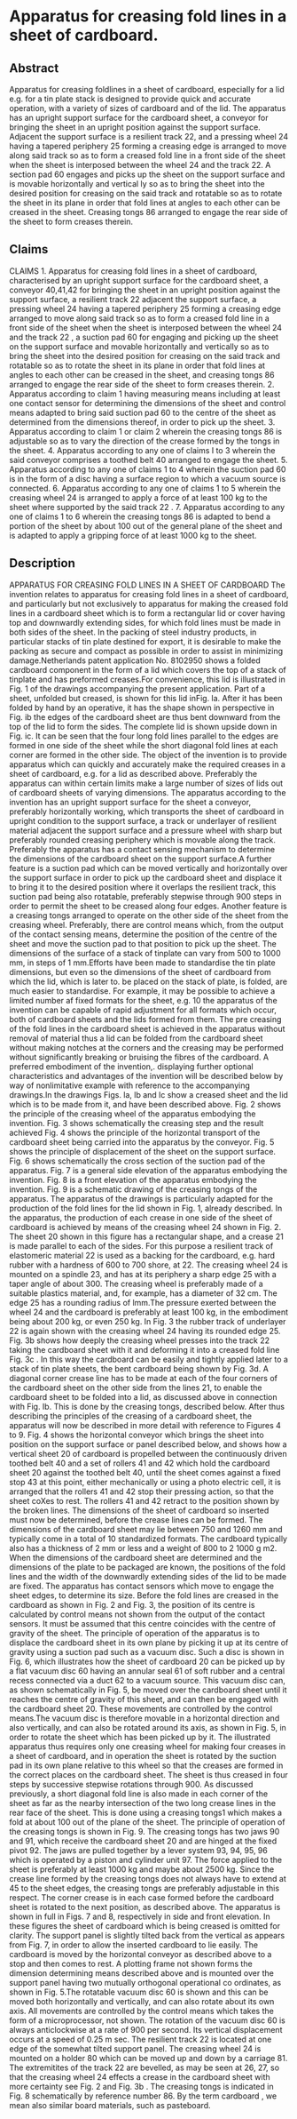 # Apparatus for creasing fold lines in a sheet of cardboard.

## Abstract
Apparatus for creasing foldlines in a sheet of cardboard, especially for a lid e.g. for a tin plate stack is designed to provide quick and accurate operation, with a variety of sizes of cardboard and of the lid. The apparatus has an upright support surface for the cardboard sheet, a conveyor for bringing the sheet in an upright position against the support surface. Adjacent the support surface is a resilient track 22, and a pressing wheel 24 having a tapered periphery 25 forming a creasing edge is arranged to move along said track so as to form a creased fold line in a front side of the sheet when the sheet is interposed between the wheel 24 and the track 22. A section pad 60 engages and picks up the sheet on the support surface and is movable horizontally and vertical ly so as to bring the sheet into the desired position for creasing on the said track and rotatable so as to rotate the sheet in its plane in order that fold lines at angles to each other can be creased in the sheet. Creasing tongs 86 arranged to engage the rear side of the sheet to form creases therein.

## Claims
CLAIMS 1. Apparatus for creasing fold lines in a sheet of cardboard, characterised by an upright support surface for the cardboard sheet, a conveyor 40,41,42 for bringing the sheet in an upright position against the support surface, a resilient track 22 adjacent the support surface, a pressing wheel 24 having a tapered periphery 25 forming a creasing edge arranged to move along said track so as to form a creased fold line in a front side of the sheet when the sheet is interposed between the wheel 24 and the track 22 , a suction pad 60 for engaging and picking up the sheet on the support surface and movable horizontally and vertically so as to bring the sheet into the desired position for creasing on the said track and rotatable so as to rotate the sheet in its plane in order that fold lines at angles to each other can be creased in the sheet, and creasing tongs 86 arranged to engage the rear side of the sheet to form creases therein. 2. Apparatus according to claim 1 having measuring means including at least one contact sensor for determining the dimensions of the sheet and control means adapted to bring said suction pad 60 to the centre of the sheet as determined from the dimensions thereof, in order to pick up the sheet. 3. Apparatus according to claim 1 or claim 2 wherein the creasing tongs 86 is adjustable so as to vary the direction of the crease formed by the tongs in the sheet. 4. Apparatus according to any one of claims I to 3 wherein the said conveyor comprises a toothed belt 40 arranged to engage the sheet. 5. Apparatus according to any one of claims 1 to 4 wherein the suction pad 60 is in the form of a disc having a surface region to which a vacuum source is connected. 6. Apparatus according to any one of claims 1 to 5 wherein the creasing wheel 24 is arranged to apply a force of at least 100 kg to the sheet where supported by the said track 22 . 7. Apparatus according to any one of claims 1 to 6 wherein the creasing tongs 86 is adapted to bend a portion of the sheet by about 100 out of the general plane of the sheet and is adapted to apply a gripping force of at least 1000 kg to the sheet.

## Description
APPARATUS FOR CREASING FOLD LINES IN A SHEET OF CARDBOARD The invention relates to apparatus for creasing fold lines in a sheet of cardboard, and particularly but not exclusively to apparatus for making the creased fold lines in a cardboard sheet which is to form a rectangular lid or cover having top and downwardly extending sides, for which fold lines must be made in both sides of the sheet. In the packing of steel industry products, in particular stacks of tin plate destined for export, it is desirable to make the packing as secure and compact as possible in order to assist in minimizing damage.Netherlands patent application No. 8102950 shows a folded cardboard component in the form of a lid which covers the top of a stack of tinplate and has preformed creases.For convenience, this lid is illustrated in Fig. 1 of the drawings accompanying the present application. Part of a sheet, unfolded but creased, is shown for this lid inFig. la. After it has been folded by hand by an operative, it has the shape shown in perspective in Fig. ib the edges of the cardboard sheet are thus bent downward from the top of the lid to form the sides. The complete lid is shown upside down in Fig. ic. It can be seen that the four long fold lines parallel to the edges are formed in one side of the sheet while the short diagonal fold lines at each corner are formed in the other side. The object of the invention is to provide apparatus which can quickly and accurately make the required creases in a sheet of cardboard, e.g. for a lid as described above. Preferably the apparatus can within certain limits make a large number of sizes of lids out of cardboard sheets of varying dimensions. The apparatus according to the invention has an upright support surface for the sheet a conveyor, preferably horizontally working, which transports the sheet of cardboard in upright condition to the support surface, a track or underlayer of resilient material adjacent the support surface and a pressure wheel with sharp but preferably rounded creasing periphery which is movable along the track. Preferably the apparatus has a contact sensing mechanism to determine the dimensions of the cardboard sheet on the support surface.A further feature is a suction pad which can be moved vertically and horizontally over the support surface in order to pick up the cardboard sheet and displace it to bring it to the desired position where it overlaps the resilient track, this suction pad being also rotatable, preferably stepwise through 900 steps in order to permit the sheet to be creased along four edges. Another feature is a creasing tongs arranged to operate on the other side of the sheet from the creasing wheel. Preferably, there are control means which, from the output of the contact sensing means, determine the position of the centre of the sheet and move the suction pad to that position to pick up the sheet. The dimensions of the surface of a stack of tinplate can vary from 500 to 1000 mm, in steps of 1 mm.Efforts have been made to standardise the tin plate dimensions, but even so the dimensions of the sheet of cardboard from which the lid, which is later to. be placed on the stack of plate, is folded, are much easier to standardise. For example, it may be possible to achieve a limited number af fixed formats for the sheet, e.g. 10 the apparatus of the invention can be capable of rapid adjustment for all formats which occur, both of cardboard sheets and the lids formed from them. The pre creasing of the fold lines in the cardboard sheet is achieved in the apparatus without removal of material thus a lid can be folded from the cardboard sheet without making notches at the corners and the creasing may be performed without significantly breaking or bruising the fibres of the cardboard. A preferred embodiment of the invention,. displaying further optional characteristics and advantages of the invention will be described below by way of nonlimitative example with reference to the accompanying drawings.In the drawings Figs. la, lb and lc show a creased sheet and the lid which is to be made from it, and have been described above. Fig. 2 shows the principle of the creasing wheel of the apparatus embodying the invention. Fig. 3 shows schematically the creasing step and the result achieved Fig. 4 shows the principle of the horizontal transport of the cardboard sheet being carried into the apparatus by the conveyor. Fig. 5 shows the principle of displacement of the sheet on the support surface. Fig. 6 shows schematically the cross section of the suction pad of the apparatus. Fig. 7 is a general side elevation of the apparatus embodying the invention. Fig. 8 is a front elevation of the apparatus embodying the invention. Fig. 9 is a schematic drawing of the creasing tongs of the apparatus. The apparatus of the drawings is particularly adapted for the production of the fold lines for the lid shown in Fig. 1, already described. In the apparatus, the production of each crease in one side of the sheet of cardboard is achieved by means of the creasing wheel 24 shown in Fig. 2. The sheet 20 shown in this figure has a rectangular shape, and a crease 21 is made parallel to each of the sides. For this purpose a resilient track of elastomeric material 22 is used as a backing for the cardboard, e.g. hard rubber with a hardness of 600 to 700 shore, at 22. The creasing wheel 24 is mounted on a spindle 23, and has at its periphery a sharp edge 25 with a taper angle of about 300. The creasing wheel is preferably made of a suitable plastics material, and, for example, has a diameter of 32 cm. The edge 25 has a rounding radius of lmm.The pressure exerted between the wheel 24 and the cardboard is preferably at least 100 kg, in the embodiment being about 200 kg, or even 250 kg. In Fig. 3 the rubber track of underlayer 22 is again shown with the creasing wheel 24 having its rounded edge 25. Fig. 3b shows how deeply the creasing wheel presses into the track 22 taking the cardboard sheet with it and deforming it into a creased fold line Fig. 3c . In this way the cardboard can be easily and tightly applied later to a stack of tin plate sheets, the bent cardboard being shown by Fig. 3d. A diagonal corner crease line has to be made at each of the four corners of the cardboard sheet on the other side from the lines 21, to enable the cardboard sheet to be folded into a lid, as discussed above in connection with Fig. Ib. This is done by the creasing tongs, described below. After thus describing the principles of the creasing of a cardboard sheet, the apparatus will now be described in more detail with reference to Figures 4 to 9. Fig. 4 shows the horizontal conveyor which brings the sheet into position on the support surface or panel described below, and shows how a vertical sheet 20 of cardboard is propelled between the continuously driven toothed belt 40 and a set of rollers 41 and 42 which hold the cardboard sheet 20 against the toothed belt 40, until the sheet comes against a fixed stop 43 at this point, either mechanically or using a photo electric cell, it is arranged that the rollers 41 and 42 stop their pressing action, so that the sheet coXes to rest. The rollers 41 and 42 retract to the position shown by the broken lines. The dimensions of the sheet of cardboard so inserted must now be determined, before the crease lines can be formed. The dimensions of the cardboard sheet may lie between 750 and 1260 mm and typically come in a total of 10 standardized formats. The cardboard typically also has a thickness of 2 mm or less and a weight of 800 to 2 1000 g m2. When the dimensions of the cardboard sheet are determined and the dimensions of the plate to be packaged are known, the positions of the fold lines and the width of the downwardly extending sides of the lid to be made are fixed. The apparatus has contact sensors which move to engage the sheet edges, to determine its size. Before the fold lines are creased in the cardboard as shown in Fig. 2 and Fig. 3, the position of its centre is calculated by control means not shown from the output of the contact sensors. It must be assumed that this centre coincides with the centre of gravity of the sheet. The principle of operation of the apparatus is to displace the cardboard sheet in its own plane by picking it up at its centre of gravity using a suction pad such as a vacuum disc. Such a disc is shown in Fig. 6, which illustrates how the sheet of cardboard 20 can be picked up by a flat vacuum disc 60 having an annular seal 61 of soft rubber and a central recess connected via a duct 62 to a vacuum source. This vacuum disc can, as shown schematically in Fig. 5, be moved over the cardboard sheet until it reaches the centre of gravity of this sheet, and can then be engaged with the cardboard sheet 20. These movements are controlled by the control means.The vacuum disc is therefore movable in a horizontal direction and also vertically, and can also be rotated around its axis, as shown in Fig. 5, in order to rotate the sheet which has been picked up by it. The illustrated apparatus thus requires only one creasing wheel for making four creases in a sheet of cardboard, and in operation the sheet is rotated by the suction pad in its own plane relative to this wheel so that the creases are formed in the correct places on the cardboard sheet. The sheet is thus creased in four steps by successive stepwise rotations through 900. As discussed previously, a short diagonal fold line is also made in each corner of the sheet as far as the nearby intersection of the two long crease lines in the rear face of the sheet. This is done using a creasing tongs1 which makes a fold at about 100 out of the plane of the sheet. The principle of operation of the creasing tongs is shown in Fig. 9. The creasing tongs has two jaws 90 and 91, which receive the cardboard sheet 20 and are hinged at the fixed pivot 92. The jaws are pulled together by a lever system 93, 94, 95, 96 which is operated by a piston and cylinder unit 97. The force applied to the sheet is preferably at least 1000 kg and maybe about 2500 kg. Since the crease line formed by the creasing tongs does not always have to extend at 45 to the sheet edges, the creasing tongs are preferably adjustable in this respect. The corner crease is in each case formed before the cardboard sheet is rotated to the next position, as described above. The apparatus is shown in full in Figs. 7 and 8, respectively in side and front elevation. In these figures the sheet of cardboard which is being creased is omitted for clarity. The support panel is slightly tilted back from the vertical as appears from Fig. 7, in order to allow the inserted cardboard to lie easily. The cardboard is moved by the horizontal conveyor as described above to a stop and then comes to rest. A plotting frame not shown forms the dimension determining means described above and is mounted over the support panel having two mutually orthogonal operational co ordinates, as shown in Fig. 5.The rotatable vacuum disc 60 is shown and this can be moved both horizontally and vertically, and can also rotate about its own axis. All movements are controlled by the control means which takes the form of a microprocessor, not shown. The rotation of the vacuum disc 60 is always anticlockwise at a rate of 900 per second. Its vertical displacement occurs at a speed of 0.25 m sec. The resilient track 22 is located at one edge of the somewhat tilted support panel. The creasing wheel 24 is mounted on a holder 80 which can be moved up and down by a carriage 81. The extremitites of the track 22 are bevelled, as may be seen at 26, 27, so that the creasing wheel 24 effects a crease in the cardboard sheet with more certainty see Fig. 2 and Fig. 3b . The creasing tongs is indicated in Fig. 8 schematically by reference number 86. By the term cardboard , we mean also similar board materials, such as pasteboard.